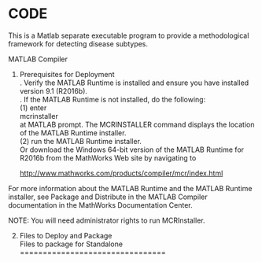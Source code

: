 #  CODE 
This is a Matlab separate executable program to provide a methodological framework for detecting disease subtypes.

MATLAB Compiler

1. Prerequisites for Deployment  <br>
. Verify the MATLAB Runtime is installed and ensure you have installed version 9.1 (R2016b).   
. If the MATLAB Runtime is not installed, do the following:<br>
   (1) enter <br>
      mcrinstaller<br>
      at MATLAB prompt. The MCRINSTALLER command displays the location of the MATLAB Runtime installer.<br>
   (2) run the MATLAB Runtime installer.<br>
Or download the Windows 64-bit version of the MATLAB Runtime for R2016b from the MathWorks Web site by navigating to

   http://www.mathworks.com/products/compiler/mcr/index.html
  
For more information about the MATLAB Runtime and the MATLAB Runtime installer, see  Package and Distribute in the MATLAB Compiler documentation in the MathWorks Documentation Center.    

NOTE: You will need administrator rights to run MCRInstaller. 

2. Files to Deploy and Package<br>
Files to package for Standalone <br>
================================<br>
